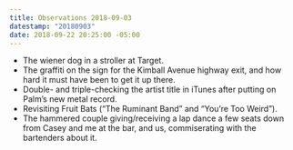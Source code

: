 ```yaml
---
title: Observations 2018-09-03
datestamp: "20180903"
date: 2018-09-22 20:25:00 -05:00
---
```


- The wiener dog in a stroller at Target.
- The graffiti on the sign for the Kimball Avenue highway exit, and how hard it must have been to get it up there.
- Double- and triple-checking the artist title in iTunes after putting on Palm’s new metal record.
- Revisiting Fruit Bats (“The Ruminant Band” and “You’re Too Weird”).
- The hammered couple giving/receiving a lap dance a few seats down from Casey and me at the bar, and us, commiserating with the bartenders about it.
